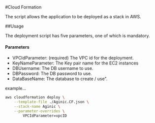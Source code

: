 #Cloud Formation

The script allows the application to be deployed as a
stack in AWS. 

##Usage

The deployment script has five parameters, one of 
which is mandatory.

#### Parameters
 - VPCIdParameter: (required) The VPC id for the deployment.
 - KeyNameParameter: The Key pair name for the EC2 instances
 - DBUsername: The DB username to use.
 - DBPassword: The DB password to use.
 - DataBaseName: The database to create / use".

example...
```bash 
aws cloudformation deploy \
    --template-file ./Aginic.CF.json \
    --stack-name Aginic \
    --parameter-overrides \
        VPCIdParameter=vpcID
```

